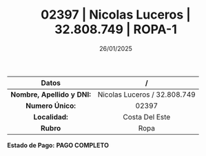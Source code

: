 ﻿---
title: 02397 | Nicolas Luceros | 32.808.749 | ROPA-1
date: 26/01/2025
draft: false
tags: ['costa-del-este', 'titular', 'ropa']
---

|          **Datos**          |  /  |
|:---------------------------:|:---:|
| **Nombre, Apellido y DNI:** | Nicolas Luceros / 32.808.749 |
|      **Numero Único:**      | 02397 |
|        **Localidad:**       | Costa Del Este |
|          **Rubro**          | Ropa |

**Estado de Pago:** **PAGO COMPLETO**
